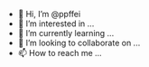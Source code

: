 - 👋 Hi, I’m @ppffei
- 👀 I’m interested in ...
- 🌱 I’m currently learning ...
- 💞️ I’m looking to collaborate on ...
- 📫 How to reach me ...

<!---
ppffei/ppffei is a ✨ special ✨ repository because its `README.md` (this file) appears on your GitHub profile.
You can click the Preview link to take a look at your changes.
--->
